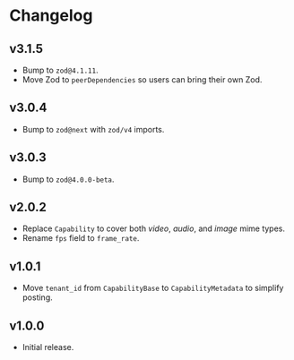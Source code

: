 # Changelog
## v3.1.5
- Bump to `zod@4.1.11`.
- Move Zod to `peerDependencies` so users can bring their own Zod.

## v3.0.4
- Bump to `zod@next` with `zod/v4` imports.

## v3.0.3
- Bump to `zod@4.0.0-beta`.

## v2.0.2
- Replace `Capability` to cover both _video_, _audio_, and _image_ mime types.
- Rename `fps` field to `frame_rate`.

## v1.0.1
- Move `tenant_id` from `CapabilityBase` to `CapabilityMetadata` to simplify posting.

## v1.0.0
- Initial release.
